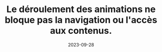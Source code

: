 ---
N: '122'
Rubrique: Images et médias
title: Le déroulement des animations ne bloque pas la navigation ou l'accès  aux contenus.
abstract: 
categories: 
    - "Images et médias"
agrege: O4122-E033
opquast: '4 122'
indiceebook: '33'
description: "Règle n°33"
before: "032"
weight: "033"
after: "034"
actif: '1'
layout: rules
date: 2023-09-28
tags: 
    - ""
objectif: 
    - ""
    - ""
Meo: 
    - ""
Controle: 
    - ""
epubcheck: 
ace: 
humancheck: true
ReadiumGoToolkit: 
Source: 
    - "Opquast"
Referentiel: 
    - ""
steps: 
    - ""
    - ""
---